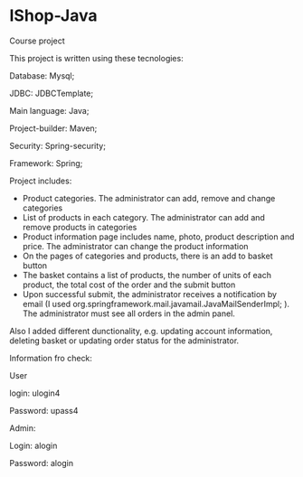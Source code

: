 # IShop-Java
Course project

This project is written using these tecnologies:

Database: 
  Mysql;
  
JDBC:
  JDBCTemplate;

Main language:
  Java;

Project-builder:
  Maven;

Security:
  Spring-security;

Framework:
  Spring;

Project includes:
  - Product categories. The administrator can add, remove and change categories
  - List of products in each category. The administrator can add and remove products in categories
  - Product information page includes name, photo, product description and price. The administrator can change the product information
  - On the pages of categories and products, there is an add to basket button
  - The basket contains a list of products, the number of units of each product, the total cost of the order and the submit button
  - Upon successful submit, the administrator receives a notification by email (I used org.springframework.mail.javamail.JavaMailSenderImpl; ). The administrator must see all orders in the admin panel.
  
 Also I added different dunctionality, e.g. updating account information, deleting basket or updating order status for the administrator.


Information fro check:

User

login: ulogin4

Password: upass4


Admin:

Login: alogin

Password: alogin
